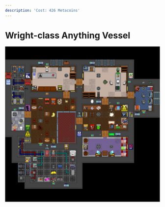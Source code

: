 ```yaml
---
description: 'Cost: 426 Metacoins'
---
```


# Wright-class Anything Vessel

![](<../.gitbook/assets/image (1).png>)
